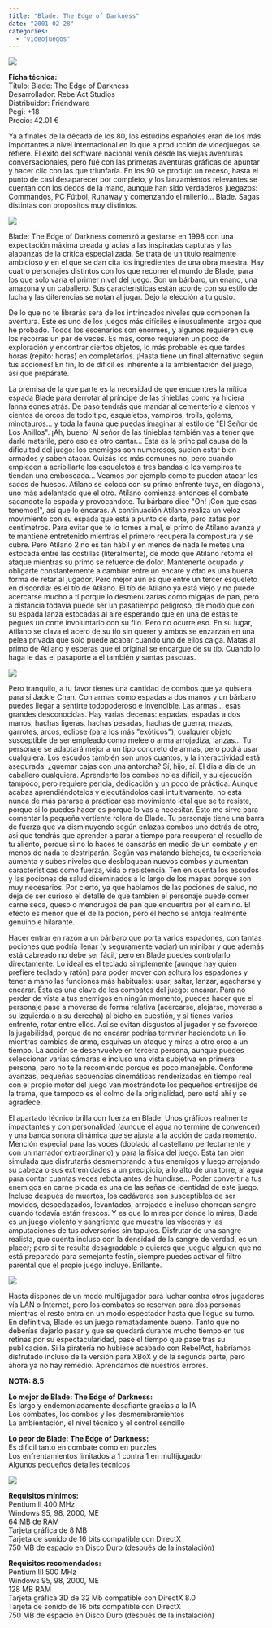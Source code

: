 ```yaml
---
title: "Blade: The Edge of Darkness"
date: "2001-02-28"
categories: 
  - "videojuegos"
---
```


![](images/blade-edge-of-darkness.jpg)

**Ficha técnica:**  
Título: Blade: The Edge of Darkness  
Desarrollador: RebelAct Studios  
Distribuidor: Friendware  
Pegi: +18  
Precio: 42.01 €

Ya a finales de la década de los 80, los estudios españoles eran de los más importantes a nivel internacional en lo que a producción de videojuegos se refiere. El éxito del software nacional venía desde las viejas aventuras conversacionales, pero fué con las primeras aventuras gráficas de apuntar y hacer clic con las que triunfaría. En los 90 se produjo un receso, hasta el punto de casi desaparecer por completo, y los lanzamientos relevantes se cuentan con los dedos de la mano, aunque han sido verdaderos juegazos: Commandos, PC Fútbol, Runaway y comenzando el milenio... Blade. Sagas distintas con propósitos muy distintos.

![](images/blade-edge-of-darkness-amazona.jpg)

Blade: The Edge of Darkness comenzó a gestarse en 1998 con una expectación máxima creada gracias a las inspiradas capturas y las alabanzas de la crítica especializada. Se trata de un título realmente ambicioso y en el que se dan cita los ingredientes de una obra maestra. Hay cuatro personajes distintos con los que recorrer el mundo de Blade, para los que solo varía el primer nivel del juego. Son un bárbaro, un enano, una amazona y un caballero. Sus características están acorde con su estilo de lucha y las diferencias se notan al jugar. Dejo la elección a tu gusto.

De lo que no te librarás será de los intrincados niveles que componen la aventura. Este es uno de los juegos más difíciles e inusualmente largos que he probado. Todos los escenarios son enormes, y algunos requieren que los recorras un par de veces. Es más, como requieren un poco de exploración y encontrar ciertos objetos, lo más probable es que tardes horas (repito: horas) en completarlos. ¡Hasta tiene un final alternativo según tus acciones! En fin, lo de difícil es inherente a la ambientación del juego, así que prepárate.

La premisa de la que parte es la necesidad de que encuentres la mítica espada Blade para derrotar al príncipe de las tinieblas como ya hiciera Ianna eones atrás. De paso tendrás que mandar al cementerio a cientos y cientos de orcos de todo tipo, esqueletos, vampiros, trolls, golems, minotauros... y toda la fauna que puedas imaginar al estilo de "El Señor de Los Anillos". ¡Ah, bueno! Al señor de las tinieblas también vas a tener que darle matarile, pero eso es otro cantar... Esta es la principal causa de la dificultad del juego: los enemigos son numerosos, suelen estar bien armados y saben atacar. Quizás los más comunes no, pero cuando empiecen a acribillarte los esqueletos a tres bandas o los vampiros te tiendan una emboscada... Veamos por ejemplo como te pueden atacar los sacos de huesos. Atilano se coloca con su primo enfrente tuya, en diagonal, uno más adelantado que el otro. Atilano comienza entonces el combate sacandote la espada y provocandote. Tu bárbaro dice "Oh! ¡Con que esas tenemos!", asi que lo encaras. A continuación Atilano realiza un veloz movimiento con su espada que está a punto de darte, pero zafas por centímetros. Para evitar que te lo tomes a mal, el primo de Atilano avanza y te mantiene entretenido mientras el primero recupera la compostura y se cubre. Pero Atilano 2 no es tan hábil y en menos de nada le metes una estocada entre las costillas (literalmente), de modo que Atilano retoma el ataque mientras su primo se retuerce de dolor. Mantenerte ocupado y obligarte constantemente a cambiar entre un encare y otro es una buena forma de retar al jugador. Pero mejor aún es que entre un tercer esqueleto en discordia: es el tío de Atilano. El tío de Atilano ya está viejo y no puede acercarse mucho a tí porque lo desmenuzarías como migajas de pan, pero a distancia todavía puede ser un pasatiempo peligroso, de modo que con su espada lanza estocadas al aire esperando que en una de estas te pegues un corte involuntario con su filo. Pero no ocurre eso. En su lugar, Atilano se clava el acero de su tío sin querer y ambos se enzarzan en una pelea privada que solo puede acabar cuando uno de ellos caiga. Matas al primo de Atilano y esperas que el original se encargue de su tío. Cuando lo haga le das el pasaporte a él también y santas pascuas.

![](images/blade-edge-of-darkness-barbarian.jpg)

Pero tranquilo, a tu favor tienes una cantidad de combos que ya quisiera para sí Jackie Chan. Con armas como espadas a dos manos y un bárbaro puedes llegar a sentirte todopoderoso e invencible. Las armas... esas grandes desconocidas. Hay varias decenas: espadas, espadas a dos manos, hachas ligeras, hachas pesadas, hachas de guerra, mazas, garrotes, arcos, eclipse (para los más "exóticos"), cualquier objeto susceptible de ser empleado como melee o arma arrojadiza, lanzas... Tu personaje se adaptará mejor a un tipo concreto de armas, pero podrá usar cualquiera. Los escudos también son unos cuantos, y la interactividad está asegurada: ¿quemar cajas con una antorcha? Sí, hijo, sí. El dia a dia de un caballero cualquiera. Aprenderte los combos no es difícil, y su ejecución tampoco, pero requiere pericia, dedicación y un poco de práctica. Aunque acabas aprendiéndotelos y ejecutándolos casi intuitivamente, no está nunca de más pararse a practicar ese movimiento letal que se te resiste, porque si lo puedes hacer es porque lo vas a necesitar. Esto me sirve para comentar la pequeña vertiente rolera de Blade. Tu personaje tiene una barra de fuerza que va disminuyendo según enlazas combos uno detrás de otro, asi que tendrás que aprender a parar a tiempo para recuperar el resuello de tu aliento, porque si no lo haces te cansarás en medio de un combate y en menos de nada te destriparán. Según vas matando bichejos, tu experiencia aumenta y subes niveles que desbloquean nuevos combos y aumentan características como fuerza, vida o resistencia. Ten en cuenta los escudos y las pociones de salud diseminados a lo largo de los mapas porque son muy necesarios. Por cierto, ya que hablamos de las pociones de salud, no deja de ser curioso el detalle de que también el personaje puede comer carne seca, queso o mendrugos de pan que encuentra por el camino. El efecto es menor que el de la poción, pero el hecho se antoja realmente genuino e hilarante.

Hacer entrar en razón a un bárbaro que porta varios espadones, con tantas pociones que podría llenar (y seguramente vaciar) un minibar y que además está cabreado no debe ser fácil, pero en Blade puedes controlarlo directamente. Lo ideal es el teclado simplemente (aunque hay quien prefiere teclado y ratón) para poder mover con soltura los espadones y tener a mano las funciones más habituales: usar, saltar, lanzar, agacharse y encarar. Ésta es una clave de los combates del juego: encarar. Para no perder de vista a tus enemigos en ningún momento, puedes hacer que el personaje pase a moverse de forma relativa (acercarse, alejarse, moverse a su izquierda o a su derecha) al bicho en cuestión, y si tienes varios enfrente, rotar entre ellos. Así se evitan disgustos al jugador y se favorece la jugabilidad, porque de no encarar podrías terminar haciéndote un lio mientras cambias de arma, esquivas un ataque y miras a otro orco a un tiempo. La acción se desenvuelve en tercera persona, aunque puedes seleccionar varias cámaras e incluso una vista subjetiva en primera persona, pero no te la recomiendo porque es poco manejable. Conforme avanzas, pequeñas secuencias cinemáticas renderizadas en tiempo real con el propio motor del juego van mostrándote los pequeños entresijos de la trama, que tampoco es el colmo de la originalidad, pero está ahí y se agradece.

El apartado técnico brilla con fuerza en Blade. Unos gráficos realmente impactantes y con personalidad (aunque el agua no termine de convencer) y una banda sonora dinámica que se ajusta a la acción de cada momento. Mención especial para las voces (doblado al castellano perfectamente y con un narrador extraordinario) y para la física del juego. Está tan bien simulada que disfrutarás desmembrando a tus enemigos y luego arrojando su cabeza o sus extremidades a un precipicio, a lo alto de una torre, al agua para contar cuantas veces rebota antes de hundirse... Poder convertir a tus enemigos en carne picada es una de las señas de identidad de este juego. Incluso después de muertos, los cadáveres son susceptibles de ser movidos, despedazados, levantados, arrojados e incluso chorrean sangre cuando todavía están frescos. Y es que lo mires por donde lo mires, Blade es un juego violento y sangriento que muestra las vísceras y las amputaciones de tus adversarios sin tapujos. Disfrutar de una sangre realista, que cuenta incluso con la densidad de la sangre de verdad, es un placer; pero si te resulta desagradable o quieres que juegue alguien que no está preparado para semejante festín, siempre puedes activar el filtro parental que el propio juego incluye. Brillante.

![](images/blade-edge-of-darkness-inventory.jpg)

Hasta dispones de un modo multijugador para luchar contra otros jugadores vía LAN o Internet, pero los combates se reservan para dos personas mientras el resto entra en un modo espectador hasta que llegue su turno. En definitiva, Blade es un juego rematadamente bueno. Tanto que no deberías dejarlo pasar y que se quedará durante mucho tiempo en tus retinas por su espectacularidad, pase el tiempo que pase tras su publicación. Si la piratería no hubiese acabado con RebelAct, habríamos disfrutado incluso de la versión para XBoX y de la segunda parte, pero ahora ya no hay remedio. Aprendamos de nuestros errores.

**NOTA: 8.5**

**Lo mejor de Blade: The Edge of Darkness:**  
Es largo y endemoniadamente desafiante gracias a la IA  
Los combates, los combos y los desmembramientos  
La ambientación, el nivel técnico y el control sencillo

**Lo peor de Blade: The Edge of Darkness:**  
Es dificil tanto en combate como en puzzles  
Los enfrentamientos limitados a 1 contra 1 en multijugador  
Algunos pequeños detalles técnicos

![](images/blade-edge-of-darkness-knight.jpg)

**Requisitos mínimos:**  
Pentium II 400 MHz  
Windows 95, 98, 2000, ME  
64 MB de RAM  
Tarjeta gráfica de 8 MB  
Tarjeta de sonido de 16 bits compatible con DirectX  
750 MB de espacio en Disco Duro (después de la instalación)

**Requisitos recomendados:**  
Pentium III 500 MHz  
Windows 95, 98, 2000, ME  
128 MB RAM  
Tarjeta gráfica 3D de 32 Mb compatible con DirectX 8.0  
Tarjeta de sonido de 16 bits compatible con DirectX  
750 MB de espacio en Disco Duro (después de la instalación)